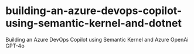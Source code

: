 # building-an-azure-devops-copilot-using-semantic-kernel-and-dotnet
Building an Azure DevOps Copilot using Semantic Kernel and Azure OpenAi GPT-4o
